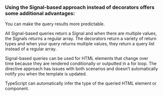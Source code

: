 ### Using the Signal-based approach instead of decorators offers some additional advantages:


You can make the query results more predictable.

All Signal-based queries return a Signal and when there are multiple values, the Signals returns a regular array. The decorators return a variety of return types and when your query returns multiple values, they return a query list instead of a regular array.

Signal-based queries can be used for HTML elements that change over time because they are rendered conditionally or outputted in a for loop. The directive approach has issues with both scenarios and doesn’t automatically notify you when the template is updated.

TypeScript can automatically infer the type of the queried HTML element or component.


